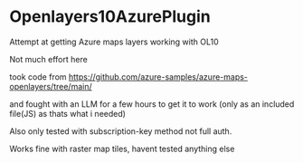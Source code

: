 # Openlayers10AzurePlugin
Attempt at getting Azure maps layers working with OL10

Not much effort here

took code from https://github.com/azure-samples/azure-maps-openlayers/tree/main/

and fought with an LLM for a few hours to get it to work (only as an included file(JS) as thats what i needed)

Also only tested with subscription-key method not full auth.

Works fine with raster map tiles, havent tested anything else

